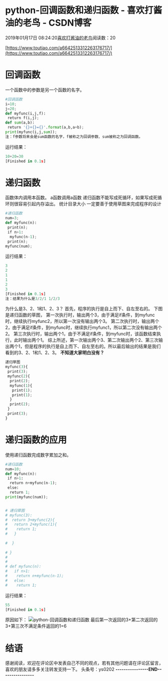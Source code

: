 
# python-回调函数和递归函数 - 喜欢打酱油的老鸟 - CSDN博客


2019年01月17日 08:24:20[喜欢打酱油的老鸟](https://me.csdn.net/weixin_42137700)阅读数：20


[https://www.toutiao.com/a6642513312263176717/](https://www.toutiao.com/a6642513312263176717/)

# 回调函数
一个函数中的参数是另一个函数的名字。
```python
#回调函数
i=10;
j=20;
def myfunc(i,j,f):
 return f(i,j);
def sum(a,b):
 return '{}+{}={}'.format(a,b,a+b);
print(myfunc(i,j,sum));
注：f参数将来会是sum函数的名字，f被称之为回调参数、sum被称之为回调函数。
```
运行结果：
```python
10+20=30
[Finished in 0.1s]
```
# 递归函数
函数体内调用本函数。
a函数调用a函数
递归函数不能写成死循环，如果写成死循环则很容易引起内存溢出。
统计目录大小
一定要善于使用草图来完成程序的设计
```python
#递归函数
num=3;
def myfunc(n):
 print(n);
 if n>1:
  myfunc(n-1);
 print(n);
myfunc(num);
```
运行结果：
```python
3
2
1
1
2
3
[Finished in 0.1s]
注：结果为什么是3/2/1 1/2/3
```
为什么是3、2、1和1、2、3？
首先，程序的执行是自上而下、自左至右的。
下图是递归函数的草图，
第一次执行时，输出两个3，由于满足if条件，到myfunc时，继续执行myfunc2，所以第一次没有输出两个3。
第二次执行时，输出两个2，由于满足if条件，到myfunc时，继续执行myfunc1，所以第二次没有输出两个2。
第三次执行时，输出两个1，由于不满足if条件，到myfunc时，该函数结束执行，此时输出两个1。
综上所述，第一次输出两个3、第二次输出两个2、第三次输出两个1，但是程序的执行是自上而下、自左至右的。所以最后输出的结果是我们看到的3、2、1和1、2、3。
**不知道大家明白没有？**
```python
递归草图
myfunc(3){
 print(3);
 myfunc(2){
  print(2);
  myfunc(1){
   print(1);
   print(1);
  }
  print(2);
 }
 print(3);
}
```
# 递归函数的应用
使用递归函数完成数字累加之和。
```python
#递归函数
num=10;
def myfunc(n):
 if n>1:
  return n+myfunc(n-1);
 else:
  return 1;
print(myfunc(num));


# 递归草图
# myfunc(3):
#  return 3+myfunc(2){
#   return 2+myfunc(1){
#    return 1; 
#   }
  
#  }
 
# }
# 
# 
# def myfunc(n):
#   if n>1:
#    return n+myfunc(n-1);
#   else:
#    return 1;
```
运行结果：
```python
55
[Finished in 0.1s]
```
原因如下：
![python-回调函数和递归函数](http://p1.pstatp.com/large/dfic-imagehandler/4b9c18bc-8dd3-475c-a528-05e09254c8fd)
最后第一次返回的3+第二次返回的3+第三次不满足条件返回的1=6
# 结语
感谢阅读，欢迎在评论区中发表自己不同的观点，若有其他问题请在评论区留言，喜欢的朋友请多多关注转发支持一下。
头条号：ys0202
**----------------END----------------**


